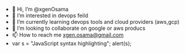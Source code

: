 - 👋 Hi, I’m @xgenOsama
- 👀 I’m interested in devops feild 
- 🌱 I’m currently learning  devops tools and cloud providers (aws,gcp)
- 💞️ I’m looking to collaborate on google or aws producs 
- 📫 How to reach me xgen.osama@gmail.com
- var s = "JavaScript syntax highlighting";
alert(s);
<!---
xgenOsama/xgenOsama is a ✨ special ✨ repository because its `README.md` (this file) appears on your GitHub profile.
You can click the Preview link to take a look at your changes.
--->
